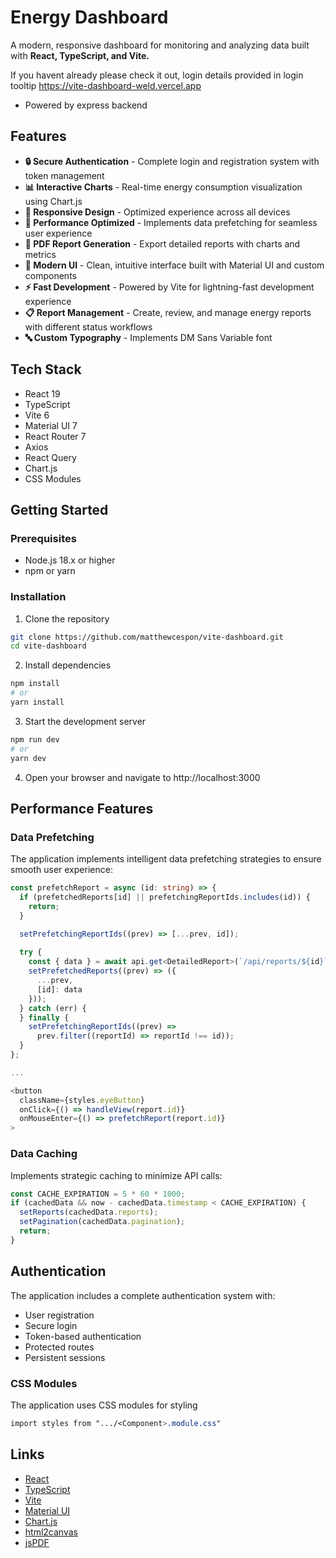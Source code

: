 # Energy Dashboard

A modern, responsive dashboard for monitoring and analyzing data built with **React, TypeScript, and Vite.**

If you havent already please check it out, login details provided in login tooltip
https://vite-dashboard-weld.vercel.app

- Powered by express backend

## Features

- **🔒 Secure Authentication** - Complete login and registration system with token management
- **📊 Interactive Charts** - Real-time energy consumption visualization using Chart.js
- **📱 Responsive Design** - Optimized experience across all devices
- **🚀 Performance Optimized** - Implements data prefetching for seamless user experience
- **📄 PDF Report Generation** - Export detailed reports with charts and metrics
- **🎨 Modern UI** - Clean, intuitive interface built with Material UI and custom components
- **⚡ Fast Development** - Powered by Vite for lightning-fast development experience
- **📋 Report Management** - Create, review, and manage energy reports with different status workflows
- **🔤 Custom Typography** - Implements DM Sans Variable font

## Tech Stack

- React 19
- TypeScript
- Vite 6
- Material UI 7
- React Router 7
- Axios
- React Query
- Chart.js
- CSS Modules

## Getting Started

### Prerequisites

- Node.js 18.x or higher
- npm or yarn

### Installation

1. Clone the repository
```bash
git clone https://github.com/matthewcespon/vite-dashboard.git
cd vite-dashboard
```

2. Install dependencies
```bash
npm install
# or
yarn install
```

3. Start the development server
```bash
npm run dev
# or
yarn dev
```

4. Open your browser and navigate to http://localhost:3000

## Performance Features

### Data Prefetching
The application implements intelligent data prefetching strategies to ensure smooth user experience:

```typescript
const prefetchReport = async (id: string) => {
  if (prefetchedReports[id] || prefetchingReportIds.includes(id)) {
    return;
  }

  setPrefetchingReportIds((prev) => [...prev, id]);
  
  try {
    const { data } = await api.get<DetailedReport>(`/api/reports/${id}`);
    setPrefetchedReports((prev) => ({
      ...prev,
      [id]: data
    }));
  } catch (err) {
  } finally {
    setPrefetchingReportIds((prev) => 
      prev.filter((reportId) => reportId !== id));
  }
};

...

<button
  className={styles.eyeButton}
  onClick={() => handleView(report.id)}
  onMouseEnter={() => prefetchReport(report.id)}
>

```

### Data Caching
Implements strategic caching to minimize API calls:

```typescript
const CACHE_EXPIRATION = 5 * 60 * 1000;
if (cachedData && now - cachedData.timestamp < CACHE_EXPIRATION) {
  setReports(cachedData.reports);
  setPagination(cachedData.pagination);
  return;
}
```

## Authentication

The application includes a complete authentication system with:
- User registration
- Secure login
- Token-based authentication
- Protected routes
- Persistent sessions

### CSS Modules
The application uses CSS modules for styling

```css
import styles from ".../<Component>.module.css"
```

## Links

- [React](https://reactjs.org/)
- [TypeScript](https://www.typescriptlang.org/)
- [Vite](https://vitejs.dev/)
- [Material UI](https://mui.com/)
- [Chart.js](https://www.chartjs.org/)
- [html2canvas](https://html2canvas.hertzen.com/)
- [jsPDF](https://parall.ax/products/jspdf)
